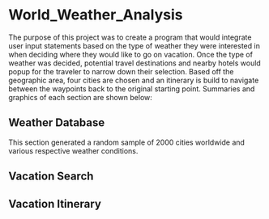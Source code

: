 # World_Weather_Analysis
The purpose of this project was to create a program that would integrate user input statements based on the type of weather they were interested in when deciding where they would like to go on vacation. Once the type of weather was decided, potential travel destinations and nearby hotels would popup for the traveler to narrow down their selection. Based off the geographic area, four cities are chosen and an itinerary is build to navigate between the waypoints back to the original starting point. Summaries and graphics of each section are shown below:

## Weather Database
This section generated a random sample of 2000 cities worldwide and various respective weather conditions.

## Vacation Search

## Vacation Itinerary
